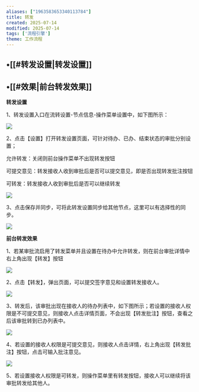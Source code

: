 ```yaml
---
aliases: ["1963583653340113784"]
title: 转发
created: 2025-07-14
modified: 2025-07-14
tags: ['流程引擎']
theme: 工作流程
---
```


## •[[#转发设置|转发设置]]

## •[[#效果|前台转发效果]]

**转发设置**

1、转发设置入口在流转设置-节点信息-操作菜单设置中，如下图所示：

![](https://myhelpdoc.oss-cn-heyuan.aliyuncs.com/mdimages/88a0c3f60777811ca88c1308beac1f7f.jpg)

2、点击【设置】打开转发设置页面，可针对待办、已办、结束状态的审批分别设置；

允许转发：关闭则前台操作菜单不出现转发按钮

可提交意见：转发接收人收到审批后是否可以提交意见，即是否出现转发批注按钮

可转发：转发接收人收到审批后是否可以继续转发

![](https://myhelpdoc.oss-cn-heyuan.aliyuncs.com/mdimages/f026d84b0ddf711e3f7c833069791866.jpg)

3、点击保存并同步，可将此转发设置同步给其他节点，这里可以有选择性的同步。

![](https://myhelpdoc.oss-cn-heyuan.aliyuncs.com/mdimages/a47a468891cb7b75ed7538b7658404dd.jpg)

**前台转发效果**

1、若某审批流启用了转发菜单并且设置在待办中允许转发，则在前台审批详情中右上角出现【转发】按钮

![](https://myhelpdoc.oss-cn-heyuan.aliyuncs.com/mdimages/5877b0e7a23f33a2e46f85fa1cde0f54.jpg)

2、点击【转发】，弹出页面，可以提交签字意见和设置转发接收人。

![](https://myhelpdoc.oss-cn-heyuan.aliyuncs.com/mdimages/d2e75c18fe08f23c74683c0ae0d1d58b.jpg)

3、转发后，该审批出现在接收人的待办列表中，如下图所示；若设置的接收人权限是不可提交意见，则接收人点击详情页面，不会出现【转发批注】按钮，查看之后该审批转到已办列表中。

![](https://myhelpdoc.oss-cn-heyuan.aliyuncs.com/mdimages/72099c78f21075cbae7d97b16361147d.jpg)

4、若设置的接收人权限是可提交意见，则接收人点击详情，右上角出现【转发批注】按钮，点击可输入批注意见。

![](https://myhelpdoc.oss-cn-heyuan.aliyuncs.com/mdimages/3c05ca6304fad63ba9e44d8d66f33eab.jpg)

5、若设置接收人权限是可转发，则操作菜单里有转发按钮，接收人可以继续将该审批转发给其他人。

